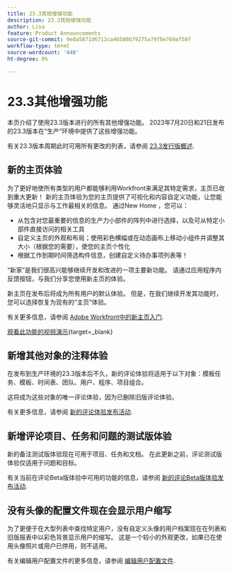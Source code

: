 ```yaml
---
title: 23.3其他增强功能
description: 23.3其他增强功能
author: Lisa
feature: Product Announcements
source-git-commit: 9eda5871d6712ca46580b79275a79f0e769af58f
workflow-type: tm+mt
source-wordcount: '440'
ht-degree: 0%

---
```


# 23.3其他增强功能

本页介绍了使用23.3版本进行的所有其他增强功能。 2023年7月20日和21日发布的23.3版本在“生产”环境中提供了这些增强功能。

有关23.3版本周期此时可用所有更改的列表，请参阅 [23.3发行版概述](/help/quicksilver/product-announcements/product-releases/23.3-release-activity/23-3-release-overview.md).

## 新的主页体验

为了更好地使所有类型的用户都能够利用Workfront来满足其特定需求，主页已收到重大更新！ 新的主页体验为您的主页提供了可视化和内容自定义功能，让您能够灵活地只显示与工作最相关的信息。 通过New Home ，您可以：

* 从包含对您最重要的信息的生产力小部件的阵列中进行选择，以及可从特定小部件直接访问的相关工具
* 自定义主页的外观和布局；使用彩色横幅或在动态画布上移动小组件并调整其大小（根据您的需要），使您的主页个性化
* 根据工作到期时间筛选构件信息，创建自定义待办事项列表等！

“新家”是我们很高兴能够继续开发和改进的一项主要新功能。 请通过应用程序内反馈按钮，与我们分享您使用新主页的体验。

新主页在发布后将成为所有用户的默认体验。 但是，在我们继续开发其功能时，您可以选择恢复为现有的“主页”体验。

有关更多信息，请参阅 [Adobe Workfront中的新主页入门](/help/quicksilver/workfront-basics/using-home/new-home/get-started-with-new-home.md).

[观看此功能的视频演示](https://video.tv.adobe.com/v/3420969/){target=_blank}

## 新增其他对象的注释体验

在发布到生产环境的23.3版本后不久，新的评论体验将适用于以下对象：模板任务、模板、时间表、团队、用户、程序、项目组合。

这将成为这些对象的唯一评论体验，因为已删除旧版评论体验。

有关更多信息，请参阅 [新的评论体验发布活动](/help/quicksilver/product-announcements/betas/new-commenting-experience-beta/new-commenting-beta-experience-release-activity.md).

## 新增评论项目、任务和问题的测试版体验

新的备注测试版体验现在可用于项目、任务和文档。 在此更新之前，评论测试版体验仅适用于问题和目标。

有关当前在评论Beta版体验中可用的功能的信息，请参阅 [新的评论Beta版体验发布活动](/help/quicksilver/product-announcements/betas/new-commenting-experience-beta/new-commenting-beta-experience-release-activity.md).

## 没有头像的配置文件现在会显示用户缩写

为了更便于在大型列表中查找特定用户，没有自定义头像的用户档案现在在列表和旧版报表中以彩色背景显示用户的缩写。 这是一个较小的外观更改，如果已在使用头像照片或用户已停用，则不适用。

有关编辑用户配置文件的更多信息，请参阅 [编辑用户配置文件](/help/quicksilver/administration-and-setup/add-users/create-and-manage-users/edit-a-users-profile.md).
